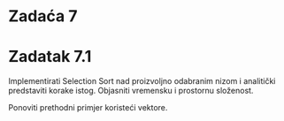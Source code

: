# Zadaća 7

# Zadatak 7.1

Implementirati Selection Sort nad proizvoljno odabranim nizom i analitički predstaviti korake istog. Objasniti vremensku i prostornu složenost.

Ponoviti prethodni primjer koristeći vektore.